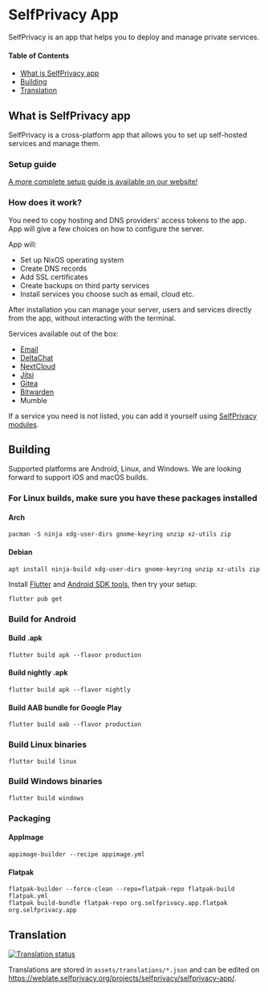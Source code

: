 # SelfPrivacy App

SelfPrivacy is an app that helps you to deploy and manage private services.

#### Table of Contents

- [What is SelfPrivacy app](#what-is-selfprivacy-app)
- [Building](#building)
- [Translation](#translation)

## What is SelfPrivacy app

SelfPrivacy is a cross-platform app that allows you to set up self-hosted services and manage them.

### Setup guide

[A more complete setup guide is available on our website!](https://selfprivacy.org/docs/getting-started/)

### How does it work?

You need to copy hosting and DNS providers' access tokens to the app.
App will give a few choices on how to configure the server.

App will:

- Set up NixOS operating system
- Create DNS records
- Add SSL certificates
- Create backups on third party services
- Install services you choose such as email, cloud etc.

After installation you can manage your server, users and services directly from the app, without interacting with the terminal.

Services available out of the box:

* [Email](https://selfprivacy.org/docs/services/email/)
* [DeltaChat](https://selfprivacy.org/docs/services/delta-chat/)
* [NextCloud](https://selfprivacy.org/docs/services/nextcloud/)
* [Jitsi](https://selfprivacy.org/docs/services/jitsi/)
* [Gitea](https://selfprivacy.org/docs/services/gitea/)
* [Bitwarden](https://selfprivacy.org/docs/services/bitwarden/)
* Mumble

If a service you need is not listed, you can add it yourself using [SelfPrivacy modules](https://selfprivacy.org/docs/theory/selfprivacy_modules/).

## Building

Supported platforms are Android, Linux, and Windows. We are looking forward to support iOS and macOS builds.

### For Linux builds, make sure you have these packages installed

#### Arch

```
pacman -S ninja xdg-user-dirs gnome-keyring unzip xz-utils zip
```

#### Debian

```
apt install ninja-build xdg-user-dirs gnome-keyring unzip xz-utils zip
```

Install [Flutter](https://docs.flutter.dev/get-started/install/linux) and [Android SDK tools](https://developer.android.com/studio/command-line/sdkmanager), then try your setup:

```
flutter pub get
```

### Build for Android

#### Build .apk

```
flutter build apk --flavor production
```

#### Build nightly .apk

```
flutter build apk --flavor nightly
```

#### Build AAB bundle for Google Play

```
flutter build aab --flavor production
```

### Build Linux binaries

```
flutter build linux
```

### Build Windows binaries

```
flutter build windows
```

### Packaging

#### AppImage

```
appimage-builder --recipe appimage.yml
```

#### Flatpak

```
flatpak-builder --force-clean --repo=flatpak-repo flatpak-build flatpak.yml
flatpak build-bundle flatpak-repo org.selfprivacy.app.flatpak org.selfprivacy.app
```

## Translation

[![Translation status](http://weblate.selfprivacy.org/widgets/selfprivacy/-/selfprivacy-app/multi-auto.svg)](http://weblate.selfprivacy.org/engage/selfprivacy/)

Translations are stored in `assets/translations/*.json` and can be edited on <https://weblate.selfprivacy.org/projects/selfprivacy/selfprivacy-app/>.

